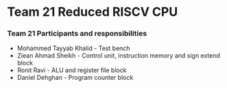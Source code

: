 
# Team 21 Reduced RISCV CPU 

### Team 21 Participants and responsibilities

- Mohammed Tayyab Khalid - Test bench
- Ziean Ahmad Sheikh - Control unit, instruction memory and sign extend block
- Ronit Ravi - ALU and register file block
- Daniel Dehghan - Program counter block




